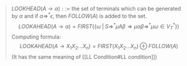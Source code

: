 > $LOOKHEAD(A\rightarrow \alpha)::=$ the set of terminals which can be generated by $\alpha$ and if $\alpha \Rightarrow^* \epsilon$, then $FOLLOW(A)$ is added to the set. $$LOOKAHEAD(A\rightarrow\alpha) = FIRST(\{\omega \;|\;S\Rightarrow^*\mu A\beta \Rightarrow \mu \alpha\beta \Rightarrow^* \mu\omega \in V_T^*\})$$Computing formula: $$LOOKAHEAD(A\rightarrow X_1X_2...X_n) = FIRST(X_1X_2...X_n) \oplus FOLLOW(A)$$(It has the same meaning of [[LL Condition#LL condition]])
